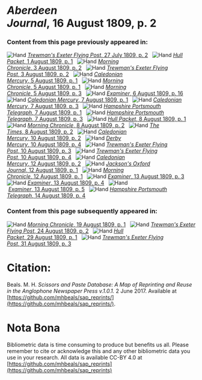 # *Aberdeen Journal*, 16 August 1809, p. 2  
  
### Content from this page previously appeared in:  
![Hand](http://scissorsandpaste.net/wp-content/uploads/2017/06/smallhandpointer.png) [*Trewman's Exeter Flying Post*, 27 July 1809, p. 2](https://mhbeals.github.io/sap_html/Trewman's-Exeter-Flying-Post/Trewman's-Exeter-Flying-Post-27-July-1809-p-2)  
![Hand](http://scissorsandpaste.net/wp-content/uploads/2017/06/smallhandpointer.png) [*Hull Packet*, 1 August 1809, p. 1](https://mhbeals.github.io/sap_html/Hull-Packet/Hull-Packet-1-August-1809-p-1)  
![Hand](http://scissorsandpaste.net/wp-content/uploads/2017/06/smallhandpointer.png) [*Morning Chronicle*, 3 August 1809, p. 2](https://mhbeals.github.io/sap_html/Morning-Chronicle/Morning-Chronicle-3-August-1809-p-2)  
![Hand](http://scissorsandpaste.net/wp-content/uploads/2017/06/smallhandpointer.png) [*Trewman's Exeter Flying Post*, 3 August 1809, p. 2](https://mhbeals.github.io/sap_html/Trewman's-Exeter-Flying-Post/Trewman's-Exeter-Flying-Post-3-August-1809-p-2)  
![Hand](http://scissorsandpaste.net/wp-content/uploads/2017/06/smallhandpointer.png) [*Caledonian Mercury*, 5 August 1809, p. 1](https://mhbeals.github.io/sap_html/Caledonian-Mercury/Caledonian-Mercury-5-August-1809-p-1)  
![Hand](http://scissorsandpaste.net/wp-content/uploads/2017/06/smallhandpointer.png) [*Morning Chronicle*, 5 August 1809, p. 1](https://mhbeals.github.io/sap_html/Morning-Chronicle/Morning-Chronicle-5-August-1809-p-1)  
![Hand](http://scissorsandpaste.net/wp-content/uploads/2017/06/smallhandpointer.png) [*Morning Chronicle*, 5 August 1809, p. 3](https://mhbeals.github.io/sap_html/Morning-Chronicle/Morning-Chronicle-5-August-1809-p-3)  
![Hand](http://scissorsandpaste.net/wp-content/uploads/2017/06/smallhandpointer.png) [*Examiner*, 6 August 1809, p. 16](https://mhbeals.github.io/sap_html/Examiner/Examiner-6-August-1809-p-16)  
![Hand](http://scissorsandpaste.net/wp-content/uploads/2017/06/smallhandpointer.png) [*Caledonian Mercury*, 7 August 1809, p. 1](https://mhbeals.github.io/sap_html/Caledonian-Mercury/Caledonian-Mercury-7-August-1809-p-1)  
![Hand](http://scissorsandpaste.net/wp-content/uploads/2017/06/smallhandpointer.png) [*Caledonian Mercury*, 7 August 1809, p. 3](https://mhbeals.github.io/sap_html/Caledonian-Mercury/Caledonian-Mercury-7-August-1809-p-3)  
![Hand](http://scissorsandpaste.net/wp-content/uploads/2017/06/smallhandpointer.png) [*Hampshire Portsmouth Telegraph*, 7 August 1809, p. 1](https://mhbeals.github.io/sap_html/Hampshire-Portsmouth-Telegraph/Hampshire-Portsmouth-Telegraph-7-August-1809-p-1)  
![Hand](http://scissorsandpaste.net/wp-content/uploads/2017/06/smallhandpointer.png) [*Hampshire Portsmouth Telegraph*, 7 August 1809, p. 3](https://mhbeals.github.io/sap_html/Hampshire-Portsmouth-Telegraph/Hampshire-Portsmouth-Telegraph-7-August-1809-p-3)  
![Hand](http://scissorsandpaste.net/wp-content/uploads/2017/06/smallhandpointer.png) [*Hull Packet*, 8 August 1809, p. 1](https://mhbeals.github.io/sap_html/Hull-Packet/Hull-Packet-8-August-1809-p-1)  
![Hand](http://scissorsandpaste.net/wp-content/uploads/2017/06/smallhandpointer.png) [*Morning Chronicle*, 8 August 1809, p. 2](https://mhbeals.github.io/sap_html/Morning-Chronicle/Morning-Chronicle-8-August-1809-p-2)  
![Hand](http://scissorsandpaste.net/wp-content/uploads/2017/06/smallhandpointer.png) [*The Times*, 8 August 1809, p. 2](https://mhbeals.github.io/sap_html/The-Times/The-Times-8-August-1809-p-2)  
![Hand](http://scissorsandpaste.net/wp-content/uploads/2017/06/smallhandpointer.png) [*Caledonian Mercury*, 10 August 1809, p. 2](https://mhbeals.github.io/sap_html/Caledonian-Mercury/Caledonian-Mercury-10-August-1809-p-2)  
![Hand](http://scissorsandpaste.net/wp-content/uploads/2017/06/smallhandpointer.png) [*Derby Mercury*, 10 August 1809, p. 4](https://mhbeals.github.io/sap_html/Derby-Mercury/Derby-Mercury-10-August-1809-p-4)  
![Hand](http://scissorsandpaste.net/wp-content/uploads/2017/06/smallhandpointer.png) [*Trewman's Exeter Flying Post*, 10 August 1809, p. 3](https://mhbeals.github.io/sap_html/Trewman's-Exeter-Flying-Post/Trewman's-Exeter-Flying-Post-10-August-1809-p-3)  
![Hand](http://scissorsandpaste.net/wp-content/uploads/2017/06/smallhandpointer.png) [*Trewman's Exeter Flying Post*, 10 August 1809, p. 4](https://mhbeals.github.io/sap_html/Trewman's-Exeter-Flying-Post/Trewman's-Exeter-Flying-Post-10-August-1809-p-4)  
![Hand](http://scissorsandpaste.net/wp-content/uploads/2017/06/smallhandpointer.png) [*Caledonian Mercury*, 12 August 1809, p. 2](https://mhbeals.github.io/sap_html/Caledonian-Mercury/Caledonian-Mercury-12-August-1809-p-2)  
![Hand](http://scissorsandpaste.net/wp-content/uploads/2017/06/smallhandpointer.png) [*Jackson's Oxford Journal*, 12 August 1809, p. 1](https://mhbeals.github.io/sap_html/Jackson's-Oxford-Journal/Jackson's-Oxford-Journal-12-August-1809-p-1)  
![Hand](http://scissorsandpaste.net/wp-content/uploads/2017/06/smallhandpointer.png) [*Morning Chronicle*, 12 August 1809, p. 1](https://mhbeals.github.io/sap_html/Morning-Chronicle/Morning-Chronicle-12-August-1809-p-1)  
![Hand](http://scissorsandpaste.net/wp-content/uploads/2017/06/smallhandpointer.png) [*Examiner*, 13 August 1809, p. 3](https://mhbeals.github.io/sap_html/Examiner/Examiner-13-August-1809-p-3)  
![Hand](http://scissorsandpaste.net/wp-content/uploads/2017/06/smallhandpointer.png) [*Examiner*, 13 August 1809, p. 4](https://mhbeals.github.io/sap_html/Examiner/Examiner-13-August-1809-p-4)  
![Hand](http://scissorsandpaste.net/wp-content/uploads/2017/06/smallhandpointer.png) [*Examiner*, 13 August 1809, p. 5](https://mhbeals.github.io/sap_html/Examiner/Examiner-13-August-1809-p-5)  
![Hand](http://scissorsandpaste.net/wp-content/uploads/2017/06/smallhandpointer.png) [*Hampshire Portsmouth Telegraph*, 14 August 1809, p. 4](https://mhbeals.github.io/sap_html/Hampshire-Portsmouth-Telegraph/Hampshire-Portsmouth-Telegraph-14-August-1809-p-4)  
  
### Content from this page subsequently appeared in:  
![Hand](http://scissorsandpaste.net/wp-content/uploads/2017/06/smallhandpointer.png) [*Morning Chronicle*, 19 August 1809, p. 1](https://mhbeals.github.io/sap_html/Morning-Chronicle/Morning-Chronicle-19-August-1809-p-1)  
![Hand](http://scissorsandpaste.net/wp-content/uploads/2017/06/smallhandpointer.png) [*Trewman's Exeter Flying Post*, 24 August 1809, p. 2](https://mhbeals.github.io/sap_html/Trewman's-Exeter-Flying-Post/Trewman's-Exeter-Flying-Post-24-August-1809-p-2)  
![Hand](http://scissorsandpaste.net/wp-content/uploads/2017/06/smallhandpointer.png) [*Hull Packet*, 29 August 1809, p. 1](https://mhbeals.github.io/sap_html/Hull-Packet/Hull-Packet-29-August-1809-p-1)  
![Hand](http://scissorsandpaste.net/wp-content/uploads/2017/06/smallhandpointer.png) [*Trewman's Exeter Flying Post*, 31 August 1809, p. 3](https://mhbeals.github.io/sap_html/Trewman's-Exeter-Flying-Post/Trewman's-Exeter-Flying-Post-31-August-1809-p-3)  


# Citation: 

Beals. M. H. *Scissors and Paste Database: A Map of Reprinting and Reuse in the Anglophone Newspaper Press v.1.0.1.* 2 June 2017. Available at [https://github.com/mhbeals/sap_reprints/](https://github.com/mhbeals/sap_reprints/). 

# Nota Bona

Bibliometric data is time consuming to produce but benefits us all. Please remember to cite or acknowledge this and any other bibliometric data you use in your research. All data is available CC-BY 4.0 at [https://github.com/mhbeals/sap_reprints](https://github.com/mhbeals/sap_reprints)